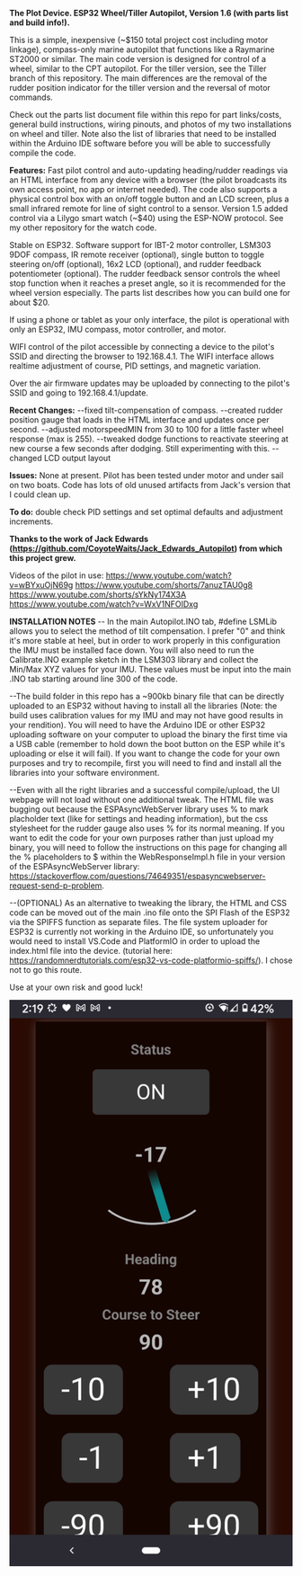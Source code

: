 **The Plot Device. 
ESP32 Wheel/Tiller Autopilot, Version 1.6  (with parts list and build info!).**

This is a simple, inexpensive (~$150 total project cost including motor linkage), compass-only marine autopilot that functions like a Raymarine ST2000 or similar. The main code version is designed for control of a wheel, similar to the CPT autopilot. For the tiller version, see the Tiller branch of this repository. The main differences are the removal of the rudder position indicator for the tiller version and the reversal of motor commands. 

Check out the parts list document file within this repo for part links/costs, general build instructions, wiring pinouts, and photos of my two installations on wheel and tiller. Note also the list of libraries that need to be installed within the Arduino IDE software before you will be able to successfully compile the code.

**Features:** Fast pilot control and auto-updating heading/rudder readings via an HTML interface from any device with a browser (the pilot broadcasts its own access point, no app or internet needed). The code also supports a physical control box with an on/off toggle button and an LCD screen, plus a small infrared remote for line of sight control to a sensor. Version 1.5 added control via a Lilygo smart watch (~$40) using the ESP-NOW protocol. See my other repository for the watch code.

Stable on ESP32. Software support for IBT-2 motor controller, LSM303 9DOF compass, IR remote receiver (optional), single button to toggle steering on/off (optional),  16x2 LCD (optional), and rudder feedback potentiometer (optional). The rudder feedback sensor controls the wheel stop function when it reaches a preset angle, so it is recommended for the wheel version especially. The parts list describes how you can build one for about $20.  

If using a phone or tablet as your only interface, the pilot is operational with only an ESP32, IMU compass, motor controller, and motor. 

WIFI control of the pilot accessible by connecting a device to the pilot's SSID and directing the browser to 192.168.4.1. The WIFI interface allows realtime adjustment of course, PID settings, and magnetic variation. 

Over the air firmware updates may be uploaded by connecting to the pilot's SSID and going to 192.168.4.1/update.

**Recent Changes:**
--fixed tilt-compensation of compass. 
--created rudder position gauge that loads in the HTML interface and updates once per second.
--adjusted motorspeedMIN from 30 to 100 for a little faster wheel response (max is 255). 
--tweaked dodge functions to reactivate steering at new course a few seconds after dodging. Still experimenting with this. 
--changed LCD output layout

**Issues:**
None at present. Pilot has been tested under motor and under sail on two boats. Code has lots of old unused artifacts from Jack's version that I could clean up.

**To do:**
double check PID settings and set optimal defaults and adjustment increments.

**Thanks to the work of Jack Edwards (https://github.com/CoyoteWaits/Jack_Edwards_Autopilot) from which this project grew.**

Videos of the pilot in use:
https://www.youtube.com/watch?v=wBYxuOjN69g
https://www.youtube.com/shorts/7anuzTAU0g8
https://www.youtube.com/shorts/sYkNy174X3A
https://www.youtube.com/watch?v=WxV1NFOIDxg

**INSTALLATION NOTES**
-- In the main Autopilot.INO tab, #define LSMLib allows you to select the method of tilt compensation. I prefer "0" and think it's more stable at heel, but in order to work properly in this configuration the IMU must be installed face down. You will also need to run the Calibrate.INO example sketch in the LSM303 library and collect the Min/Max XYZ values for your IMU. These values must be input into the main .INO tab starting around line 300 of the code. 

--The build folder in this repo has a ~900kb binary file that can be directly uploaded to an ESP32 without having to install all the libraries (Note: the build uses calibration values for my IMU and may not have good results in your rendition). You will need to have the Arduino IDE or other ESP32 uploading software on your computer to upload the binary the first time via a USB cable (remember to hold down the boot button on the ESP while it's uploading or else it will fail). If you want to change the code for your own purposes and try to recompile, first you will need to find and install all the libraries into your software environment. 

--Even with all the right libraries and a successful compile/upload, the UI webpage will not load without one additional tweak. The HTML file was bugging out because the ESPAsyncWebServer library uses % to mark placholder text (like for settings and heading information), but the css stylesheet for the rudder gauge also uses % for its normal meaning. If you want to edit the code for your own purposes rather than just upload my binary, you will need to follow the instructions on this page for changing all the % placeholders to $ within the WebResponseImpl.h file in your version of the ESPAsyncWebServer library: https://stackoverflow.com/questions/74649351/espasyncwebserver-request-send-p-problem. 

--(OPTIONAL) As an alternative to tweaking the library, the HTML and CSS code can be moved out of the main .ino file onto the SPI Flash of the ESP32 via the SPIFFS function as separate files. The file system uploader for ESP32 is currently not working in the Arduino IDE, so unfortunately you would need to install VS.Code and PlatformIO in order to upload the index.html file into the device. (tutorial here: https://randomnerdtutorials.com/esp32-vs-code-platformio-spiffs/). I chose not to go this route. 



Use at your own risk and good luck! 


![jeff-burright/Autopilot_ESP32_wifi/](https://github.com/jeff-burright/Autopilot_ESP32_wifi/blob/main/AP-screenshot_v1_3.png)

